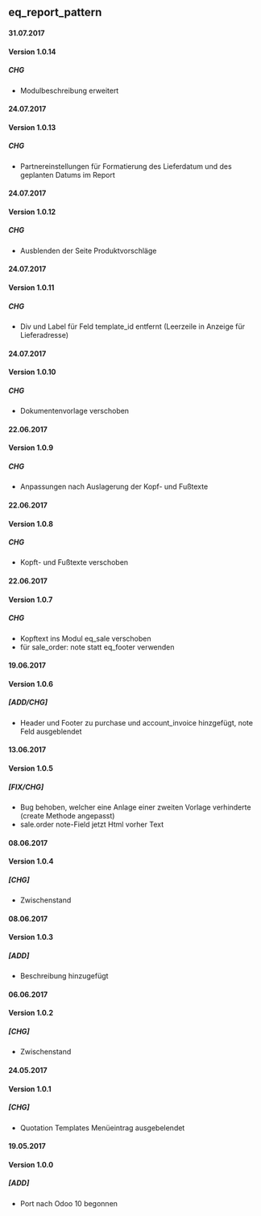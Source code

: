 ## eq_report_pattern 


#### 31.07.2017
#### Version 1.0.14
##### CHG
- Modulbeschreibung erweitert

#### 24.07.2017
#### Version 1.0.13
##### CHG
- Partnereinstellungen für Formatierung des Lieferdatum und des geplanten Datums im Report


#### 24.07.2017
#### Version 1.0.12
##### CHG
- Ausblenden der Seite Produktvorschläge


#### 24.07.2017
#### Version 1.0.11
##### CHG
- Div und Label für Feld template_id entfernt (Leerzeile in Anzeige für Lieferadresse)


#### 24.07.2017
#### Version 1.0.10
##### CHG
- Dokumentenvorlage verschoben

#### 22.06.2017
#### Version 1.0.9
##### CHG
- Anpassungen nach Auslagerung der Kopf- und Fußtexte


#### 22.06.2017
#### Version 1.0.8
##### CHG
- Kopft- und Fußtexte verschoben


#### 22.06.2017
#### Version 1.0.7
##### CHG
- Kopftext ins Modul eq_sale verschoben
- für sale_order: note statt eq_footer verwenden


#### 19.06.2017
#### Version 1.0.6
##### [ADD/CHG]
- Header und Footer zu purchase und account_invoice hinzgefügt, note Feld ausgeblendet

#### 13.06.2017
#### Version 1.0.5
##### [FIX/CHG]
- Bug behoben, welcher eine Anlage einer zweiten Vorlage verhinderte (create Methode angepasst)
- sale.order note-Field jetzt Html vorher Text

#### 08.06.2017
#### Version 1.0.4
##### [CHG]
- Zwischenstand

#### 08.06.2017
#### Version 1.0.3
##### [ADD]
- Beschreibung hinzugefügt

#### 06.06.2017
#### Version 1.0.2
##### [CHG]
- Zwischenstand

#### 24.05.2017
#### Version 1.0.1
##### [CHG]
- Quotation Templates Menüeintrag ausgebelendet

#### 19.05.2017
#### Version 1.0.0
##### [ADD]
- Port nach Odoo 10 begonnen